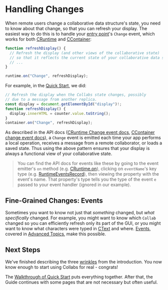 # Handling Changes

When remote users change a collaborative data structure's state, you need to know about that change, so that you can refresh your display. The easiest way to do this is to handle your [entry point](./entry_points.html)'s `Change` event, which works for both [CRuntime](../api/collabs/classes/CRuntime.html) and [CContainer](../api/container/classes/CContainer.html):

```ts
function refreshDisplay() {
  // Refresh the display (and other views of the collaborative state)
  // so that it reflects the current state of your collaborative data structures
  // ...
}

runtime.on("Change", refreshDisplay);
```

For example, in the [Quick Start](../quick_start.html), we did:

```ts
// Refresh the display when the Collabs state changes, possibly
// due to a message from another replica.
const display = document.getElementById("display")!;
function refreshDisplay() {
  display.innerHTML = counter.value.toString();
}
container.on("Change", refreshDisplay);
```

As described in the API docs ([CRuntime Change event docs](../api/collabs/interfaces/RuntimeEventsRecord.html#Change), [CContainer change event docs](../api/container/interfaces/CContainerEventsRecord.html#Change)), a `Change` event is emitted each time your app performs a local operation, receives a message from a remote collaborator, or loads a saved state. Thus using the above pattern ensures that your display is always a functional view of your collaborative state.

> You can find the API docs for events like these by going to the event emitter's `on` method (e.g. [CRuntime.on](../api/collabs/classes/CRuntime.html#on)), clicking on `eventName`'s key type (e.g. [RuntimeEventsRecord](../api/collabs/interfaces/RuntimeEventsRecord.html)), then viewing the property with the event's name. That property's type tells you the type of the event `e` passed to your event handler (ignored in our example).

## Fine-Grained Changes: Events

Sometimes you want to know not just that _something_ changed, but _what specifically_ changed. For example, you might want to know which `Collab` changed so you can efficiently refresh only its part of the GUI, or you might want to know what characters were typed in [CText](../api/collabs/classes/CText.html) and where. [Events](../advanced/events.html), covered in [Advanced Topics](../advanced/), make this possible.

## Next Steps

We've finished describing the three [wrinkles](./introduction.html#using-collabs) from the introduction. You now know enough to start using Collabs for real - congrats!

The [Walkthrough of Quick Start](../walkthrough.html) puts everything together. After that, the Guide continues with some pages that are not necessary but often useful.
